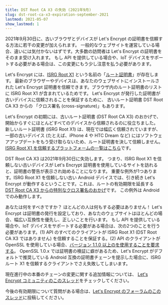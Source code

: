 ```yaml
---
title: DST Root CA X3 の失効 (2021年9月)
slug: dst-root-ca-x3-expiration-september-2021
lastmod: 2021-05-07
show_lastmod: 1
---
```



2021年9月30日に、古いブラウザとデバイスが Let's Encrypt の証明書を信頼する方法に若干の変更が加えられます。 一般的なウェブサイトを運営している場合、違いには気付かないはずです。大多数の訪問者は Let's Encrypt の証明書をそのまま受け入れます。 もし API を提供している場合や、IoT デバイスをサポートする必要がある場合は、この変更にもう少し注意を払う必要があります。

Let's Encrypt には、[ISRG Root X1][] という名前の「[ルート証明書][]」が存在します。 最新のブラウザーやデバイスは、あなたのウェブサイトにインストールされた Let's Encrypt 証明書を信頼できます。ブラウザ内のルート証明書のリストに ISRG Root X1 が含まれているためです。 Let's Encrypt が発行した証明書が古いデバイスに信頼されることを保証するために、 古いルート証明書 DST Root CA X3 からの 「クロス署名 (cross-signature)」もあります。

Let's Encrypt の初期には、古いルート証明書 (DST Root CA X3) のおかげで、開始からすぐにほとんどすべてのデバイスから信頼されるのに役立ちました。 新しいルート証明書 (ISRG Root X1) は、現在では幅広く信頼されていますが、一部の古いデバイス (たとえば、iPhone 4 や HTC Dream など) にはソフトウェアアップデートをもう受け取らないため、ルート証明書を決して信頼しません。 [ISRG Root X1 を信頼するプラットフォームの一覧はこちら][compatibility]です。

DST Root CA X3 は2021年9月30日に失効します。 つまり、ISRG Root X1 を信頼しない古いデバイスが Let's Encrypt 証明書を使用しているサイトを訪れると、証明書の警告が表示され始めることになります。 重要な例外が1つあります。ISRG Root X1 を信頼しない古い Android デバイスでは、引き続き Let's Encrypt が動作するということです。これは、ルートの有効期限を延長する [DST Root CA X3 からの特別なクロス署名のおかげ][cross-sign]です。 この例外は Android でのみ動作します。

あなたは何をすべきですか？ ほとんどの人は何もする必要はありません！ Let's Encrypt は証明書の発行を設定しており、あなたのウェブサイトはほとんどの場合、幅広い互換性を優先し、正しいことを行います。 もし API を提供している場合や、IoT デバイスをサポートする必要がある場合は、次の2つのことを行う必要があります。(1) API のすべてのクライアントが ISRG Root X1 (DST Root CA X3 ではありません) を信頼することを保証する。(2) API のクライアントが OpenSSL を使用している場合、[バージョン 1.1.0 以上のを使用することを要求する][openssl]。 OpenSSL 1.0.x では証明書の検証に癖があるため、Let's Encrypt がデフォルトで推奨している Android 互換の証明書チェーンを提示した場合に、ISRGルート X1 を信頼するクライアントでさえ失敗してしまいます。

現在進行中の本番のチェーンの変更に関する追加情報については、 [Let's Encrypt コミュニティのこのスレッド][production]をチェックしてください。

今後の有効期限について質問がある場合は、[Let's Encrypt のフォーラムのこのスレッド][forum]に投稿してください。

[ルート証明書]: /docs/glossary/#def-root
[ISRG Root X1]: /certificates/
[cross-sign]: /2020/12/21/extending-android-compatibility.html
[openssl]: https://community.letsencrypt.org/t/openssl-client-compatibility-changes-for-let-s-encrypt-certificates/143816
[forum]: https://community.letsencrypt.org/t/help-thread-for-dst-root-ca-x3-expiration-september-2021/149190
[compatibility]: /docs/cert-compat/
[production]: https://community.letsencrypt.org/t/production-chain-changes/150739
